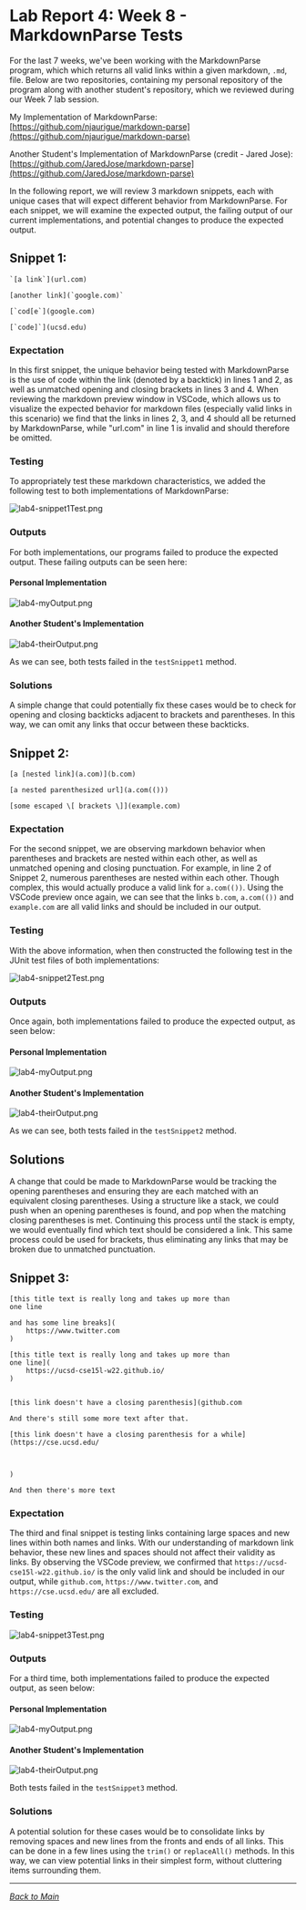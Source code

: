 # Lab Report 4: Week 8 - MarkdownParse Tests  
For the last 7 weeks, we've been working with the MarkdownParse program, which which returns all valid links within a given markdown, `.md`, file. Below are two repositories, containing my personal repository of the program along with another student's repository, which we reviewed during our Week 7 lab session.

My Implementation of MarkdownParse:
[https://github.com/njaurigue/markdown-parse](https://github.com/njaurigue/markdown-parse)  

Another Student's Implementation of MarkdownParse (credit - Jared Jose):
[https://github.com/JaredJose/markdown-parse](https://github.com/JaredJose/markdown-parse) 

In the following report, we will review 3 markdown snippets, each with unique cases that will expect different behavior from MarkdownParse. For each snippet, we will examine the expected output, the failing output of our current implementations, and potential changes to produce the expected output.  

## Snippet 1:
```
`[a link`](url.com)

[another link](`google.com)`

[`cod[e`](google.com)

[`code]`](ucsd.edu)
```    
### Expectation
In this first snippet, the unique behavior being tested with MarkdownParse is the use of code within the link (denoted by a backtick) in lines 1 and 2, as well as unmatched opening and closing brackets in lines 3 and 4. When reviewing the markdown preview window in VSCode, which allows us to visualize the expected behavior for markdown files (especially valid links in this scenario) we find that the links in lines 2, 3, and 4 should all be returned by MarkdownParse, while "url.com" in line 1 is invalid and should therefore be omitted.  

### Testing
To appropriately test these markdown characteristics, we added the following test to both implementations of MarkdownParse:  

![lab4-snippet1Test.png](images/lab4-snippet1Test.png)  

### Outputs
For both implementations, our programs failed to produce the expected output. These failing outputs can be seen here:

#### Personal Implementation  
![lab4-myOutput.png](images/lab4-myOutput.png)  

#### Another Student's Implementation
![lab4-theirOutput.png](images/lab4-theirOutput.png)  

As we can see, both tests failed in the `testSnippet1` method.

### Solutions
A simple change that could potentially fix these cases would be to check for opening and closing backticks adjacent to brackets and parentheses. In this way, we can omit any links that occur between these backticks.  

## Snippet 2:
```
[a [nested link](a.com)](b.com)

[a nested parenthesized url](a.com(()))

[some escaped \[ brackets \]](example.com)
```    
### Expectation  
For the second snippet, we are observing markdown behavior when parentheses and brackets are nested within each other, as well as unmatched opening and closing punctuation. For example, in line 2 of Snippet 2, numerous parentheses are nested within each other. Though complex, this would actually produce a valid link for `a.com(())`. Using the VSCode preview once again, we can see that the links `b.com`, `a.com(())` and `example.com` are all valid links and should be included in our output.

### Testing  
With the above information, when then constructed the following test in the JUnit test files of both implementations:

![lab4-snippet2Test.png](images/lab4-snippet2Test.png)  

### Outputs
Once again, both implementations failed to produce the expected output, as seen below:

#### Personal Implementation  
![lab4-myOutput.png](images/lab4-myOutput.png)  

#### Another Student's Implementation
![lab4-theirOutput.png](images/lab4-theirOutput.png)  

As we can see, both tests failed in the `testSnippet2` method.

## Solutions
A change that could be made to MarkdownParse would be tracking the opening parentheses and ensuring they are each matched with an equivalent closing parentheses. Using a structure like a stack, we could push when an opening parentheses is found, and pop when the matching closing parentheses is met. Continuing this process until the stack is empty, we would eventually find which text should be considered a link. This same process could be used for brackets, thus eliminating any links that may be broken due to unmatched punctuation.  

## Snippet 3:
```
[this title text is really long and takes up more than 
one line

and has some line breaks](
    https://www.twitter.com
)

[this title text is really long and takes up more than 
one line](
    https://ucsd-cse15l-w22.github.io/
)


[this link doesn't have a closing parenthesis](github.com

And there's still some more text after that.

[this link doesn't have a closing parenthesis for a while](https://cse.ucsd.edu/



)

And then there's more text
```  

### Expectation
The third and final snippet is testing links containing large spaces and new lines within both names and links. With our understanding of markdown link behavior, these new lines and spaces should not affect their validity as links. By observing the VSCode preview, we confirmed that `https://ucsd-cse15l-w22.github.io/` is the only valid link and should be included in our output, while `github.com`, `https://www.twitter.com`, and `https://cse.ucsd.edu/` are all excluded.

### Testing  

![lab4-snippet3Test.png](images/lab4-snippet3Test.png)  

### Outputs
For a third time, both implementations failed to produce the expected output, as seen below:

#### Personal Implementation  
![lab4-myOutput.png](images/lab4-myOutput.png)  

#### Another Student's Implementation
![lab4-theirOutput.png](images/lab4-theirOutput.png)  

Both tests failed in the `testSnippet3` method.

### Solutions  
A potential solution for these cases would be to consolidate links by removing spaces and new lines from the fronts and ends of all links. This can be done in a few lines using the `trim()` or `replaceAll()` methods. In this way, we can view potential links in their simplest form, without cluttering items surrounding them. 


---
[*Back to Main*](https://njaurigue.github.io/cse15l-lab-reports/index.html)